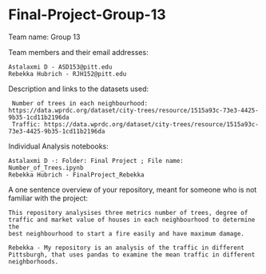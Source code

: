 # Final-Project-Group-13
Team name: Group 13

Team members and their email addresses: 
    
    Astalaxmi D - ASD153@pitt.edu
    Rebekka Hubrich - RJH152@pitt.edu
    
Description and links to the datasets used:
    
     Number of trees in each neighbourhood: https://data.wprdc.org/dataset/city-trees/resource/1515a93c-73e3-4425-9b35-1cd11b2196da
     Traffic: https://data.wprdc.org/dataset/city-trees/resource/1515a93c-73e3-4425-9b35-1cd11b2196da
     

Individual Analysis notebooks:

    Astalaxmi D -: Folder: Final Project ; File name: Number_of_Trees.ipynb
    Rebekka Hubrich - FinalProject_Rebekka
    
A one sentence overview of your repository, meant for someone who is not familiar with the project:
    
    This repository analysises three metrics number of trees, degree of traffic and market value of houses in each neighbourhood to determine the 
    best neighbourhood to start a fire easily and have maximum damage.
    
    Rebekka - My repository is an analysis of the traffic in different Pittsburgh, that uses pandas to examine the mean traffic in different neighborhoods. 
